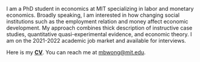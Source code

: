 I am a PhD student in economics at MIT specializing in labor and monetary economics. Broadly speaking, I am interested in how changing social institutions such as the employment relation and money affect economic development. My approach combines thick description of instructive case studies, quantitative quasi-experimental evidence, and economic theory. I am on the 2021-2022 academic job market and available for interviews. 

Here is my __[CV](http://economics.mit.edu/grad/mbwong/cv)__. You can reach me at [mbwong@mit.edu](mbwong@mit.edu). 
